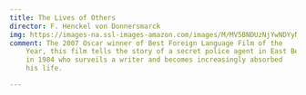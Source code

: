 ```yaml
---
title: The Lives of Others
director: F. Henckel von Donnersmarck
img: https://images-na.ssl-images-amazon.com/images/M/MV5BNDUzNjYwNDYyNl5BMl5BanBnXkFtZTcwNjU3ODQ0MQ@@._V1_UX182_CR0,0,182,268_AL_.jpg
comment: The 2007 Oscar winner of Best Foreign Language Film of the
    Year, this film tells the story of a secret police agent in East Berlin
    in 1984 who surveils a writer and becomes increasingly absorbed
    his life.

---
```

